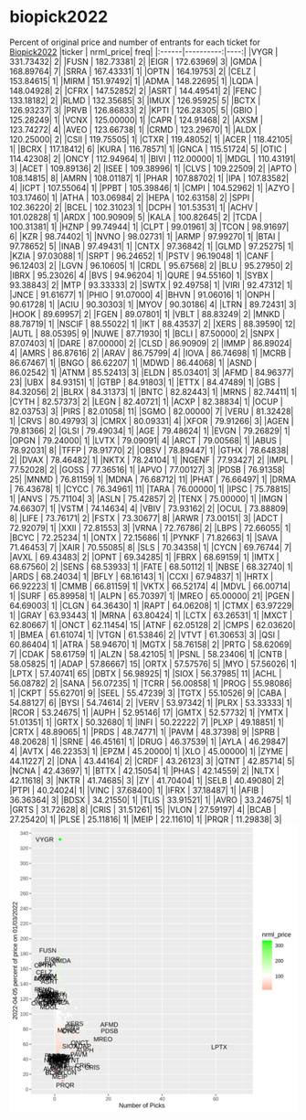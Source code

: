 # biopick2022
Percent of original price and number of entrants for each ticket for [Biopick2022](https://twitter.com/hashtag/Biopick2022)
|ticker | nrml_price| freq|
|:------|----------:|----:|
|VYGR   |  331.73432|    2|
|FUSN   |  182.73381|    2|
|EIGR   |  172.63969|    3|
|GMDA   |  168.89764|    7|
|SRRA   |  167.43331|    1|
|OPTN   |  164.19753|    2|
|CELZ   |  153.84615|    1|
|MIRM   |  151.97492|    1|
|ADMA   |  148.22695|    1|
|LQDA   |  148.04928|    2|
|CFRX   |  147.52852|    2|
|ASRT   |  144.49541|    2|
|FENC   |  133.18182|    2|
|RLMD   |  132.35685|    3|
|IMUX   |  126.95925|    5|
|BCTX   |  126.93237|    3|
|PRVB   |  126.86833|    2|
|KPTI   |  126.28305|    5|
|GBIO   |  125.28249|    1|
|VCNX   |  125.00000|    1|
|CAPR   |  124.91468|    2|
|AXSM   |  123.74272|    4|
|AVEO   |  123.66738|    1|
|CRMD   |  123.29670|    1|
|ALDX   |  120.25000|    2|
|CSII   |  119.75505|    1|
|CTXR   |  119.48052|    1|
|ACER   |  118.42105|    1|
|BCRX   |  117.18412|    6|
|KURA   |  116.78571|    1|
|GNCA   |  115.51724|    5|
|OTIC   |  114.42308|    2|
|ONCY   |  112.94964|    1|
|BIVI   |  112.00000|    1|
|MDGL   |  110.43191|    3|
|ACET   |  109.89136|    2|
|ISEE   |  109.38996|    1|
|CLVS   |  109.22509|    2|
|APTO   |  108.14815|    8|
|AMRN   |  108.01187|    1|
|PHAR   |  107.88702|    1|
|IPA    |  107.83582|    4|
|ICPT   |  107.55064|    1|
|PPBT   |  105.39846|    1|
|CMPI   |  104.52962|    1|
|AZYO   |  103.17460|    1|
|ATHA   |  103.06984|    2|
|HEPA   |  102.63158|    2|
|SPPI   |  102.36220|    2|
|BCEL   |  102.31023|    1|
|DCPH   |  101.53531|    1|
|ACHV   |  101.02828|    1|
|ARDX   |  100.90909|    5|
|KALA   |  100.82645|    2|
|TCDA   |  100.31381|    1|
|HZNP   |   99.74944|    1|
|CLPT   |   99.01961|    3|
|TCON   |   98.91697|    6|
|KZR    |   98.74402|    1|
|NVNO   |   98.02731|    1|
|ARMP   |   97.99270|    1|
|BTAI   |   97.78652|    5|
|INAB   |   97.49431|    1|
|CNTX   |   97.36842|    1|
|GLMD   |   97.25275|    1|
|KZIA   |   97.03088|    1|
|SRPT   |   96.24652|    1|
|PSTV   |   96.19048|    1|
|CANF   |   96.12403|    2|
|LGVN   |   96.10605|    1|
|CRDL   |   95.67568|    2|
|BLU    |   95.27950|    2|
|IBRX   |   95.23026|    4|
|BVS    |   94.96204|    1|
|QURE   |   94.55160|    1|
|SYBX   |   93.38843|    2|
|MTP    |   93.33333|    2|
|SWTX   |   92.49758|    1|
|VIRI   |   92.47312|    1|
|JNCE   |   91.61677|    1|
|PHIO   |   91.07000|    4|
|BHVN   |   91.06016|    1|
|ONPH   |   90.61728|    1|
|ACIU   |   90.30303|    1|
|MYOV   |   90.30186|    4|
|LTRN   |   89.72431|    3|
|HOOK   |   89.69957|    2|
|FGEN   |   89.07801|    1|
|VBLT   |   88.83249|    2|
|MNKD   |   88.78719|    1|
|NSCIF  |   88.55022|    1|
|IKT    |   88.43537|    2|
|XERS   |   88.39590|   12|
|AUTL   |   88.05395|    9|
|NUWE   |   87.71930|    1|
|BCLI   |   87.50000|    2|
|SNPX   |   87.07403|    1|
|DARE   |   87.00000|    2|
|CLSD   |   86.90909|    2|
|IMMP   |   86.89024|    4|
|AMRS   |   86.87616|    2|
|ARAV   |   86.75799|    4|
|IOVA   |   86.74698|    1|
|MCRB   |   86.67467|    1|
|BNGO   |   86.62207|    1|
|MDWD   |   86.44068|    1|
|ASND   |   86.02542|    1|
|ATNM   |   85.52413|    3|
|ELDN   |   85.03401|    3|
|AFMD   |   84.96377|   23|
|UBX    |   84.93151|    1|
|GTBP   |   84.91803|    1|
|ETTX   |   84.47489|    1|
|GBS    |   84.32056|    2|
|BLRX   |   84.31373|    1|
|BNTC   |   82.82443|    1|
|MRNS   |   82.74411|    1|
|CYTH   |   82.57373|    2|
|LEGN   |   82.40721|    1|
|ACXP   |   82.38834|    1|
|OCUP   |   82.03753|    3|
|PIRS   |   82.01058|   11|
|SGMO   |   82.00000|    7|
|VERU   |   81.32428|    1|
|CRVS   |   80.49793|    3|
|CMRX   |   80.09331|    4|
|XFOR   |   79.91266|    3|
|AGEN   |   79.81366|    2|
|GLSI   |   79.49034|    1|
|AGE    |   79.48624|    1|
|EVGN   |   79.26829|    1|
|OPGN   |   79.24000|    1|
|LVTX   |   79.09091|    4|
|ARCT   |   79.00568|    1|
|ABUS   |   78.92031|    8|
|TFFP   |   78.91770|    2|
|OBSV   |   78.89447|    1|
|GTHX   |   78.64838|    2|
|DVAX   |   78.46482|    1|
|NKTX   |   78.24104|    1|
|NGENF  |   77.93427|    2|
|IMPL   |   77.52028|    2|
|GOSS   |   77.36516|    1|
|APVO   |   77.00127|    3|
|PDSB   |   76.91358|   25|
|MNMD   |   76.81159|    1|
|MDNA   |   76.68712|   11|
|PHAT   |   76.66497|    1|
|DRMA   |   76.43678|    1|
|CYCC   |   76.34961|   11|
|TARA   |   76.00000|    1|
|IPSC   |   75.78815|    1|
|ANVS   |   75.71104|    3|
|ASLN   |   75.42857|    2|
|TENX   |   75.00000|    1|
|IMGN   |   74.66307|    1|
|VSTM   |   74.14634|    4|
|VBIV   |   73.93162|    2|
|OCUL   |   73.88809|    8|
|LIFE   |   73.76171|    2|
|FSTX   |   73.30677|    8|
|ARWR   |   73.00151|    3|
|ADCT   |   72.92079|    1|
|XXII   |   72.81553|    3|
|VRNA   |   72.76786|    2|
|LBPS   |   72.66055|    1|
|BCYC   |   72.25234|    1|
|ONTX   |   72.15686|    1|
|PYNKF  |   71.82663|    1|
|SAVA   |   71.46453|    7|
|XAIR   |   70.55085|    8|
|SLS    |   70.34358|    1|
|CYCN   |   69.76744|    7|
|AVXL   |   69.43483|    2|
|OPNT   |   69.34285|    1|
|FBRX   |   68.69159|    1|
|IMTX   |   68.67560|    2|
|SENS   |   68.53933|    1|
|FATE   |   68.50112|    1|
|NBSE   |   68.32740|    1|
|ARDS   |   68.24034|    1|
|BFLY   |   68.16143|    1|
|CCXI   |   67.94837|    1|
|HRTX   |   66.92223|    1|
|CMMB   |   66.81159|    1|
|VKTX   |   66.52174|    4|
|MDVL   |   66.00714|    1|
|SURF   |   65.89958|    1|
|ALPN   |   65.70397|    1|
|MREO   |   65.00000|   21|
|PGEN   |   64.69003|    1|
|CLGN   |   64.36430|    1|
|RAPT   |   64.06208|    1|
|CTMX   |   63.97229|    1|
|GRAY   |   63.93443|    1|
|MRNA   |   63.80424|    1|
|LCTX   |   63.26531|    1|
|MXCT   |   62.80667|    1|
|ONCT   |   62.11454|   15|
|ATNF   |   62.05128|    2|
|CMPS   |   62.03620|    1|
|BMEA   |   61.61074|    1|
|VTGN   |   61.53846|    2|
|VTVT   |   61.30653|    3|
|QSI    |   60.86404|    1|
|ATRA   |   58.94670|    1|
|MGTX   |   58.76158|    2|
|PRTG   |   58.62069|    7|
|CDAK   |   58.61759|    1|
|ALZN   |   58.42105|    1|
|PSNL   |   58.23406|    1|
|CNTB   |   58.05825|    1|
|ADAP   |   57.86667|   15|
|ORTX   |   57.57576|    5|
|MYO    |   57.56026|    1|
|LPTX   |   57.40741|   65|
|DBTX   |   56.98925|    1|
|SIOX   |   56.37985|   11|
|ACHL   |   56.08782|    2|
|SANA   |   56.07235|    1|
|TCRR   |   56.00858|    1|
|PROG   |   55.98086|    1|
|CKPT   |   55.62701|    9|
|SEEL   |   55.47239|    3|
|TGTX   |   55.10526|    9|
|CABA   |   54.88127|    6|
|BYSI   |   54.74614|    2|
|VERV   |   53.97342|    1|
|PLRX   |   53.33333|    1|
|RCOR   |   53.24675|    1|
|AUPH   |   52.95146|   17|
|GMTX   |   52.57732|    1|
|YMTX   |   51.01351|    1|
|GRTX   |   50.32680|    1|
|INFI   |   50.22222|    7|
|PLXP   |   49.18851|    1|
|CRTX   |   48.89065|    1|
|PRDS   |   48.74771|    1|
|PAVM   |   48.37398|    9|
|SPRB   |   48.20628|    1|
|SRNE   |   46.45161|    1|
|DRUG   |   46.37539|    1|
|AYLA   |   46.29847|    4|
|AVTX   |   46.22353|    1|
|EPZM   |   45.20000|    1|
|XLO    |   45.00000|    1|
|ZYME   |   44.11227|    2|
|DNA    |   43.44164|    2|
|CRDF   |   43.26123|    3|
|QTNT   |   42.85714|    5|
|NCNA   |   42.43697|    1|
|BTTX   |   42.15054|    1|
|PHAS   |   42.14559|    2|
|NLTX   |   42.11618|    3|
|NKTR   |   41.74685|    3|
|ZY     |   41.70404|    1|
|SELB   |   40.49080|    2|
|PTPI   |   40.24024|    1|
|VINC   |   37.68400|    1|
|IFRX   |   37.18487|    1|
|AFIB   |   36.36364|    3|
|BDSX   |   34.21550|    1|
|TLIS   |   33.91521|    1|
|AVRO   |   33.24675|    1|
|GRTS   |   31.72628|    8|
|CRIS   |   31.51261|   15|
|VLON   |   27.59197|    4|
|BCAB   |   27.25420|    1|
|PLSE   |   25.11816|    1|
|MEIP   |   22.11610|    1|
|PRQR   |   11.29838|    3|
![retvspicks](biopicks.png?raw=true)
